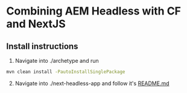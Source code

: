 # Combining AEM Headless with CF and NextJS

## Install instructions

1. Navigate into ./archetype and run

```bash
mvn clean install -PautoInstallSinglePackage
```

2. Navigate into ./next-headless-app and follow it's [README.md](./next-headless-app/readme.md)
